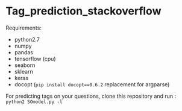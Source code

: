 # Tag_prediction_stackoverflow

Requirements:
- python2.7
- numpy
- pandas
- tensorflow (cpu)
- seaborn
- sklearn
- keras
- docopt (``` pip install docopt==0.6.2 ``` replacement for argparse)

For predicting tags on your questions, clone this repository and run :
``` python2 SOmodel.py -l```

